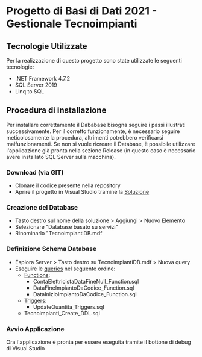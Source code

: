 # Progetto di Basi di Dati 2021 - Gestionale Tecnoimpianti

## Tecnologie Utilizzate
Per la realizzazione di questo progetto sono state utilizzate le seguenti tecnologie:

- .NET Framework 4.7.2
- SQL Server 2019
- Linq to SQL

## Procedura di installazione
Per installare correttamente il Dababase bisogna seguire i passi illustrati successivamente. Per il corretto funzionamente, è necessario seguire meticolosamente la procedura, altrimenti potrebbero verificarsi malfunzionamenti. Se non si vuole ricreare il Database, è possibile utilizzare l'applicazione già pronta nella sezione Release (in questo caso è necessario avere installato SQL Server sulla macchina).

### Download (via GIT)
- Clonare il codice presente nella repository
- Aprire il progetto in Visual Studio tramine la [Soluzione](GestionaleTecnoimpianti)

### Creazione del Database
- Tasto destro sul nome della soluzione > Aggiungi > Nuovo Elemento
- Selezionare "Database basato su servizi"
- Rinominarlo "TecnoimpiantiDB.mdf

### Definizione Schema Database
- Esplora Server > Tasto destro su TecnoimpiantiDB.mdf > Nuova query
- Eseguire le [queries](SQL/DDL) nel seguente ordine:
  - [Functions](SQL/DDL/Functions):
    - ContaElettricistaDataFineNull_Function.sql
    - DataFineImpiantoDaCodice_Function.sql
    - DataInizioImpiantoDaCodice_Function.sql
  - [Triggers](SQL/DDL/Triggers):
    - UpdateQuantita_Triggers.sql
  - Tecnoimpianti_Create_DDL.sql
 
 ### Avvio Applicazione
 Ora l'applicazione è pronta per essere eseguita tramite il bottone di debug di Visual Studio
